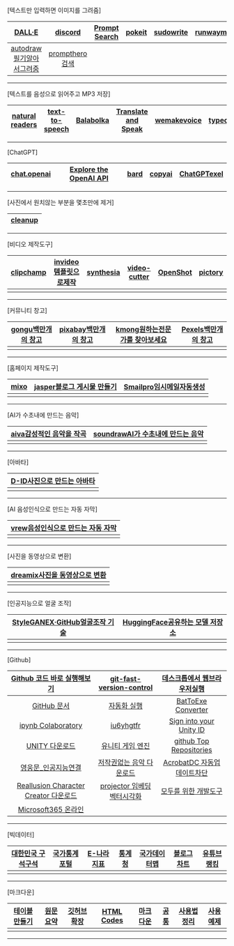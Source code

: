 [텍스트만 입력하면 이미지를 그려줌]

| [DALL·E](https://labs.openai.com/) | [discord](https://discord.com/channels/662267976984297473/@home) | [Prompt Search](https://www.ptsearch.info/home/) | [pokeit](https://pokeit.ai/) | [sudowrite](https://www.sudowrite.com/app#) | [runwayml](https://app.runwayml.com/video-tools/teams/jangwookchoi1/ai-tools) | [Designer](https://designer.microsoft.com/) |
| :---: | :---: | :---: | :---: | :---: | :---: | :---: |
| [autodraw필기알아서그려줌](https://www.autodraw.com/) | [prompthero검색](https://prompthero.com/stable-diffusion-prompts) | []() | []() | []() | []() | []() |

---

[텍스트를 음성으로 읽어주고 MP3 저장]

| [natural readers](https://www.naturalreaders.com/online/) | [text-to-speech](https://text-to-speech.imtranslator.net/speech.asp) | [Balabolka](http://www.cross-plus-a.com/kr/balabolka.htm) | [Translate and Speak](https://imtranslator.net/translate-and-speak/) | [wemakevoice](https://www.wemakevoice.com/freetts) | [typecast](https://app.typecast.ai/ko/login?nextPath=%2Fko%2Fdashboard) |
| :---: | :---: | :---: | :---: | :---: | :---: |

---

[ChatGPT]

| [chat.openai](https://chat.openai.com/chat) | [Explore the OpenAI API](https://platform.openai.com/overview) | [bard](https://bard.google.com/?hl=en) | [copyai](https://app.copy.ai/projects/25077331?tool=chat&tab=results) | [ChatGPTexel](https://drive.google.com/file/d/1EBqu1F7zMbLC121afBWaI2tEIZw07Lcg/view?usp=share_link) |
| :---: | :---: | :---: | :---: | :---: |

---

[사진에서 원치않는 부분을 몇초만에 제거]

| [cleanup](https://cleanup.pictures/) |
| :---: |

---

[비디오 제작도구]

| [clipchamp](https://app.clipchamp.com/) | [invideo템플릿으로제작](https://invideo.io/workflow/marketing-templates) | [synthesia](https://www.synthesia.io/) | [video-cutter](https://video-cutter-js.com/kr/) | [OpenShot](https://www.openshot.org/) | [pictory](https://app.pictory.ai/textinput) |
| :---: | :---: | :---: | :---: | :---: | :---: |
| []() | []() | []() | []() | []() | []() |

---

[커뮤니티 창고]

| [gongu백만개의 창고](https://gongu.copyright.or.kr/gongu/main/main.do) | [pixabay백만개의 창고](https://pixabay.com/ko/sound-effects/search/rain%20falling/?manual_search=1) | [kmong원하는전문가를 찾아보세요](https://kmong.com/) | [Pexels백만개의 창고](https://www.pexels.com/ko-kr/videos/) |
| :---: | :---: | :---: | :---: |
| []() | []() | []() | []() |

---

[홈페이지 제작도구]

| [mixo](https://app.mixo.io/sites/UZzgZVo8YK7SDaTwTFwt) | [jasper블로그 게시물 만들기](https://www.jasper.ai/) | [Smailpro임시메일자동생성](https://smailpro.com/) |
| :---: | :---: | :---: |
| []() | []() | []() |

---

[AI가 수초내에 만드는 음악]

| [aiva감성적인 음악을 작곡](https://www.aiva.ai/) | [soundrawAI가 수초내에 만드는 음악](https://soundraw.io/create_music) |
| :---: | :---: |
| []() | []() |

---

[아바타]

| [D-ID사진으로 만드는 아바타](https://studio.d-id.com/?video=tlk_fa1ueJObWfSiYe4RT57u2) |
| :---: |
| []() |

---

[AI 음성인식으로 만드는 자동 자막]

| [vrew음성인식으로 만드는 자동 자막](https://vrew.voyagerx.com/ko/) |
| :---: |
| []() |

---

[사진을 동영상으로 변환]

| [dreamix사진을 동영상으로 변환](https://dreamix-video-editing.github.io/) |
| :---: |
| []() |

---

[인공지능으로 얼굴 조작]

| [StyleGANEX·GitHub얼굴조작 기술](https://github.com/williamyang1991/StyleGANEX/actions) | [HuggingFace공유하는 모델 저장소](https://huggingface.co/spaces/PKUWilliamYang/StyleGANEX) |
| :---: | :---: |
| []() | []() |

---

[Github]

| [Github 코드 바로 실행해보기](https://choiseokwon.tistory.com/196) | [git-fast-version-control](https://git-scm.com/book/ko/v2) | [데스크톱에서 웹브라우저실행](https://www.sysnet.pe.kr/Default.aspx?mode=2&sub=0&detail=1&pageno=0&wid=11239&rssMode=1&wtype=0) |
| :---: | :---: | :---: |
| [GitHub 문서](https://docs.github.com/en/get-started/quickstart/hello-world) | [자동화 실행](https://www.executeautomation.com/) | [BatToExe Converter](https://softfamous.com/bat-to-exe-converter/) |
| [ipynb Colaboratory](https://colab.research.google.com/github/illhyhl1111/SNU_ML2019/blob/master/Lab1_1.ipynb#scrollTo=EGGNfGx5HUQU) | [iu6yhgtfr](http://127.0.0.1:5555) | [Sign into your Unity ID](https://id.unity.com/en/conversations/fdd3477a-a77d-4eb3-afed-14e30f888bef00af) |
| [UNITY 다운로드](https://unity.com/kr/download) | [유니티 게임 엔진](https://www.youtube.com/watch?v=EqoU1PodQQ4&t=56s) | [github Top Repositories](https://github.com/) |
| [영웅문_인공지능연결](https://www.kiwoom.com/h/customer/download/VChannelHts4View) | [저작권없는 음악 다운로드](https://thisiswhyimyoung.com/%EC%A0%80%EC%9E%91%EA%B6%8C-%EC%97%86%EB%8A%94-%EC%9D%8C%EC%95%85-%EB%8B%A4%EC%9A%B4%EB%A1%9C%EB%93%9C-bgm-%EB%B8%8C%EA%B8%88/) | [AcrobatDC 자동업데이트차단](https://oooh.co.kr/entry/%EC%95%84%ED%81%AC%EB%A1%9C%EB%B2%B3-%EC%9E%90%EB%8F%99-%EC%97%85%EB%8D%B0%EC%9D%B4%ED%8A%B8-%EB%81%84%EA%B8%B0-%EC%B0%A8%EB%8B%A8-Adobe-Acrobat-DC) |
| [Reallusion Character Creator 다운로드](https://ko.taiwebs.com/windows/download-reallusion-character-creator-5434.html) | [projector 임베딩벡터시각화](https://projector.tensorflow.org/) | [모두를 위한 개발도구](https://ai.google/tools/) |
| [Microsoft365 온라인](https://www.office.com/?auth=1) | []() | []() |

---

[빅데이터]

[대한민국 구석구석](https://korean.visitkorea.or.kr/main/main.do#home) | [국가통계포털](https://kosis.kr/index/index.do) | [E-나라 지표](https://www.index.go.kr/potal/idx/keyBord.do) | [통계청](https://kostat.go.kr/portal/korea/index.action) | [국가데이터맵](https://www.data.go.kr/tcs/opd/ndm/view.do) | [블로그차트](https://www.blogchart.co.kr/chart/theme) | [유튜브랭킹](https://youtube-rank.com/) |
| :---: | :---: | :---: | :---: | :---: | :---: | :---: |
| []() | []() | []() | []() | []() | []() | []() |

---

[마크다운]

| [테이블만들기](https://www.tablesgenerator.com/markdown_tables) | [원문요약](https://www.markdownguide.org/basic-syntax) | [깃허브확장](http://www.rubycoloredglasses.com/2013/04/languages-supported-by-github-flavored-markdown/) | [HTML Codes](https://ascii.cl/htmlcodes.htm) | [마크다운](http://taewan.kim/post/markdown/#chapter-2) | [공통](https://gist.github.com/ihoneymon/652be052a0727ad59601) | [사용법정리](https://heropy.blog/2017/09/30/markdown/) | [사용예제](https://theorydb.github.io/envops/2019/05/22/envops-blog-how-to-use-md/) |
| :---: | :---: | :---: | :---: | :---: | :---: | :---: | :---: |
| []() | []() | []() | []() | []() | []() | []() | []() |

---
